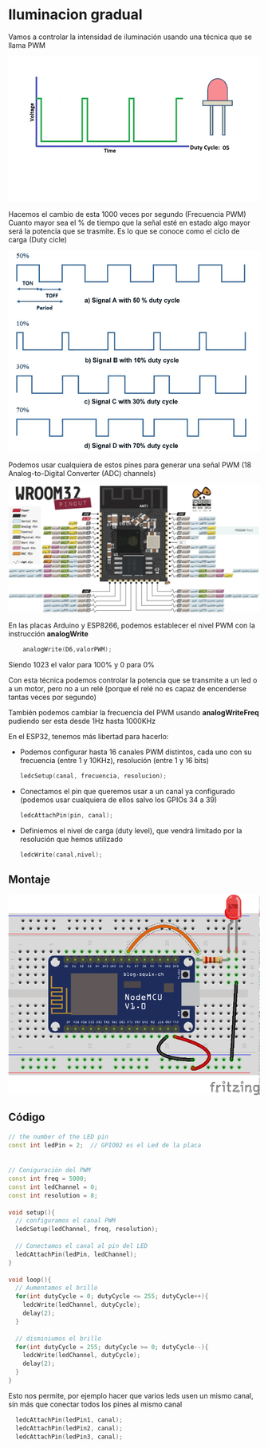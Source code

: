# Iluminacion gradual

Vamos a controlar la intensidad de iluminación usando una técnica que se llama PWM

![PWM](./images/PWM.gif)


Hacemos el cambio de esta 1000 veces por segundo (Frecuencia PWM)
Cuanto mayor sea el % de tiempo que la señal esté en estado algo mayor será la potencia que se trasmite. Es lo que se conoce como el ciclo de carga (Duty cicle)

![PWM](./images/PWM_duty.png)

Podemos usar cualquiera de estos pines para generar una señal PWM (18 Analog-to-Digital Converter (ADC) channels)

![Pines PWM](./images/esp32-pinout-chip-ESP-WROOM-32.jpeg)

En las placas Arduino y ESP8266, podemos establecer el nivel PWM con la instrucción __analogWrite__

```C++
    analogWrite(D6,valorPWM);
```

Siendo 1023 el valor para 100% y 0 para 0%


Con esta técnica podemos controlar la potencia que se transmite a un led o a un motor, pero no a un relé (porque el relé no es capaz de encenderse tantas veces por segundo)

También podemos cambiar la frecuencia del PWM usando __analogWriteFreq__ pudiendo ser esta desde 1Hz hasta 1000KHz

En el ESP32, tenemos más libertad para hacerlo:

* Podemos configurar hasta 16 canales PWM distintos, cada uno con su frecuencia (entre 1 y 10KHz), resolución (entre 1 y 16 bits)
   ```C++
   ledcSetup(canal, frecuencia, resolucion);
   ```
* Conectamos el pin  que queremos usar a un canal ya configurado (podemos usar cualquiera de ellos salvo los GPIOs 34 a 39)
   ```C++
   ledcAttachPin(pin, canal);
   ```
* Definiemos el nivel de carga (duty level), que vendrá limitado por la resolución que hemos utilizado
   ```C++
   ledcWrite(canal,nivel);
   ```



## Montaje


![LED_PWM_bb.png](./images/LED_PWM_bb.png)


## Código


```C++
// the number of the LED pin
const int ledPin = 2;  // GPIO02 es el Led de la placa


// Coniguración del PWM
const int freq = 5000;
const int ledChannel = 0;
const int resolution = 8;
 
void setup(){
  // configuramos el canal PWM 
  ledcSetup(ledChannel, freq, resolution);
  
  // Conectamos el canal al pin del LED
  ledcAttachPin(ledPin, ledChannel);
}
 
void loop(){
  // Aumentamos el brillo
  for(int dutyCycle = 0; dutyCycle <= 255; dutyCycle++){   
    ledcWrite(ledChannel, dutyCycle);
    delay(2);
  }

  // disminiumos el brillo
  for(int dutyCycle = 255; dutyCycle >= 0; dutyCycle--){
    ledcWrite(ledChannel, dutyCycle);   
    delay(2);
  }
}

```

Esto nos permite, por ejemplo hacer que varios leds usen un mismo canal, sin más que conectar todos los pines al mismo canal
```C++
  ledcAttachPin(ledPin1, canal);
  ledcAttachPin(ledPin2, canal);
  ledcAttachPin(ledPin3, canal);
```


